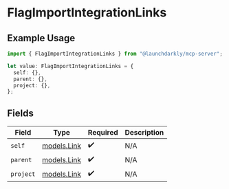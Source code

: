 # FlagImportIntegrationLinks

## Example Usage

```typescript
import { FlagImportIntegrationLinks } from "@launchdarkly/mcp-server";

let value: FlagImportIntegrationLinks = {
  self: {},
  parent: {},
  project: {},
};
```

## Fields

| Field                            | Type                             | Required                         | Description                      |
| -------------------------------- | -------------------------------- | -------------------------------- | -------------------------------- |
| `self`                           | [models.Link](../models/link.md) | :heavy_check_mark:               | N/A                              |
| `parent`                         | [models.Link](../models/link.md) | :heavy_check_mark:               | N/A                              |
| `project`                        | [models.Link](../models/link.md) | :heavy_check_mark:               | N/A                              |